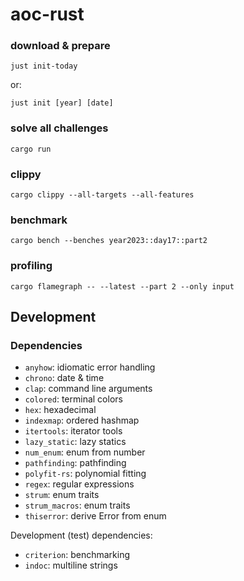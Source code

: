 # aoc-rust

### download & prepare

```shell
just init-today
```

or:

```shell
just init [year] [date]
```

### solve all challenges

```shell
cargo run
```

### clippy

```shell
cargo clippy --all-targets --all-features
```

### benchmark

```shell
cargo bench --benches year2023::day17::part2
```

### profiling

```shell
cargo flamegraph -- --latest --part 2 --only input
```

## Development

### Dependencies

- `anyhow`: idiomatic error handling
- `chrono`: date & time
- `clap`: command line arguments
- `colored`: terminal colors
- `hex`: hexadecimal
- `indexmap`: ordered hashmap
- `itertools`: iterator tools
- `lazy_static`: lazy statics
- `num_enum`: enum from number
- `pathfinding`: pathfinding
- `polyfit-rs`: polynomial fitting
- `regex`: regular expressions
- `strum`: enum traits
- `strum_macros`: enum traits
- `thiserror`: derive Error from enum

Development (test) dependencies:

- `criterion`: benchmarking
- `indoc`: multiline strings
